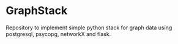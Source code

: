 # GraphStack
Repository to implement simple python stack for graph data using postgresql, psycopg, networkX and flask.

